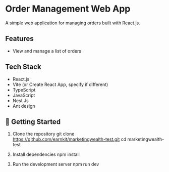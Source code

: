 # Order Management Web App

A simple web application for managing orders built with React.js.

## Features
- View and manage a list of orders

## Tech Stack
- React.js
- Vite (or Create React App, specify if different)
- TypeScript 
- JavaScript 
- Nest Js
- Ant design

## 🧪 Getting Started

1. Clone the repository
git clone https://github.com/earnkit/marketingwealth-test.git
cd marketingwealth-test


2. Install dependencies
npm install

3. Run the development server
npm run dev
